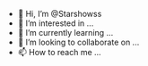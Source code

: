 - 👋 Hi, I’m @Starshowss
- 👀 I’m interested in ...
- 🌱 I’m currently learning ...
- 💞️ I’m looking to collaborate on ...
- 📫 How to reach me ...

<!---
Starshowss/Starshowss is a ✨ special ✨ repository because its `README.md` (this file) appears on your GitHub profile.
You can click the Preview link to take a look at your changes.
--->
